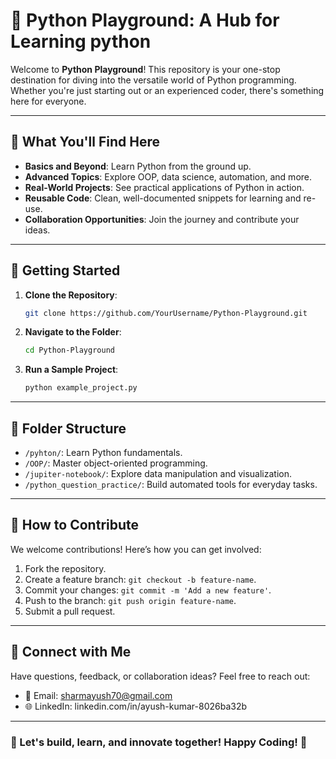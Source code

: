 # 🐍 Python Playground: A Hub for Learning python 

Welcome to **Python Playground**! This repository is your one-stop destination for diving into the versatile world of Python programming. Whether you're just starting out or an experienced coder, there's something here for everyone.

---

## 🌟 **What You'll Find Here**

- **Basics and Beyond**: Learn Python from the ground up.
- **Advanced Topics**: Explore OOP, data science, automation, and more.
- **Real-World Projects**: See practical applications of Python in action.
- **Reusable Code**: Clean, well-documented snippets for learning and re-use.
- **Collaboration Opportunities**: Join the journey and contribute your ideas.

---

## 🚀 **Getting Started**

1. **Clone the Repository**:
   ```bash
   git clone https://github.com/YourUsername/Python-Playground.git
   ```

2. **Navigate to the Folder**:
   ```bash
   cd Python-Playground
   ```

3. **Run a Sample Project**:
   ```bash
   python example_project.py
   ```

---

## 📁 **Folder Structure**

- `/pyhton/`: Learn Python fundamentals.
- `/OOP/`: Master object-oriented programming.
- `/jupiter-notebook/`: Explore data manipulation and visualization.
- `/python_question_practice/`: Build automated tools for everyday tasks.

---

## 📖 **How to Contribute**

We welcome contributions! Here’s how you can get involved:

1. Fork the repository.
2. Create a feature branch: `git checkout -b feature-name`.
3. Commit your changes: `git commit -m 'Add a new feature'`.
4. Push to the branch: `git push origin feature-name`.
5. Submit a pull request.

---

## 🤝 **Connect with Me**

Have questions, feedback, or collaboration ideas? Feel free to reach out:

- 📧 Email: sharmayush70@gmail.com
- 🌐 LinkedIn: linkedin.com/in/ayush-kumar-8026ba32b


---

### 🌟 Let's build, learn, and innovate together! Happy Coding! 🎉

